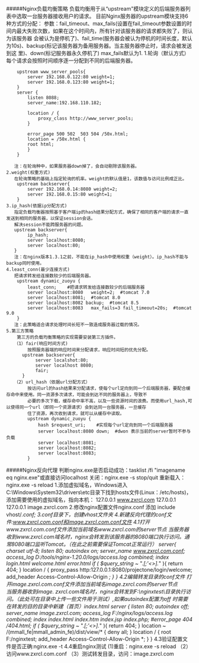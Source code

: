 #####Nginx负载均衡策略
    负载均衡用于从“upstream"模块定义的后端服务器列表中选取一台服务器接收用户的请求。
    目前Nginx服务器的upstream模块支持6种方式的分配：
    参数：fail_timeout、max_fails(设置在fail_timeout参数设置的时间内最大失败次数，如果在这个时间内，所有针对该服务器的请求都失败了，则认为该服务器
        会被认为是停机了)、fail_time(服务器会被认为停机的时间长度，默认为10s)、backup(标记该服务器为备用服务器。当主服务器停止时，请求会被发送到这
        里)、down(标记服务器永久停机了)
        max_fails默认为1.
    1.轮询（默认方式）
       每个请求会按照时间顺序逐一分配到不同的后端服务器。
        
        upstream www_server_pools{
            server 192.168.0.122:80 weight=1;
            server 192.168.0.123:80 weight=1;
        }
        server {
            listen 8088;
            server_name:192.168.110.182;
            
            location / {
                proxy_class http://www_server_pools;
            }
            
            error_page 500 502  503 504 /50x.html;
            location = /50x.html {
            root html;
            }
        }
        
       注：在轮询种中，如果服务器down掉了，会自动剔除该服务器。
    2.weight(权重方式)
       在轮询策略的基础上指定轮询的机率。weight的默认值是1，该数值与访问比例成正比。
        upstream backserver{
            server 192.168.0.14:8080 weight=2;
            server 192.168.0.15:80 weight=1;
        }
    3.ip_hash(依据ip分配方式)
       指定负载均衡器按照基于客户端ip的hash结果分配方式，确保了相同的客户端的请求一直发送到相同的服务器，以保证session会话。
       解决session不能跨服务器的问题。
       upstream backserver{
            ip_hash;
            server localhost:8080;
            server localhost:80;
       }
       注：在nginx版本1.3.1之前，不能在ip_hash中使用权重（weight）。ip_hash不能与backup同时使用。
    4.least_conn(最少连接方式)
       把请求转发给连接数较少的后端服务器。
        upstream dynamic_zuoyu {
            least_conn;    #把请求转发给连接数较少的后端服务器
            server localhost:8080   weight=2;  #tomcat 7.0
            server localhost:8081;  #tomcat 8.0
            server localhost:8082 backup;  #tomcat 8.5
            server localhost:8083   max_fails=3 fail_timeout=20s;  #tomcat 9.0
        }
       注：此策略适合请求处理时间长短不一致造成服务器过载的情况。
    5.第三方策略
        第三方的负载均衡策略的实现需要安装第三方插件。
       （1）fair(响应时间方式)
            按照服务器端的响应时间来分配请求，响应时间短的优先分配。
          upstream backserver{
               server localshot:80;
               server localhost 8080;
               fair;
          }     
       （2）url_hash（依据url分配方式）
            按访问url的hash结果来分配请求，使每个url定向到同一个后端服务器，要配合缓存命中来使用。同一资源多次请求，可能会到达不同的服务器上，导致不
            必要的多次下载，缓存命中率不高，以及一些资源时间的浪费。而使用url_hash,可以使得同一个url（即同一个资源请求）会到达同一台服务器，一旦缓存
            住了资源，再次收到请求，就可以从缓存中读取。
            upstream dynamic_zuoyu {
                hash $request_uri;    #实现每个url定向到同一个后端服务器
                server localhost:8080 down;  #dwon 表示当前的server暂时不参与负载
                server localhost:8081;  
                server localhost:8082;  
                server localhost:8083;  
            }
#####Nginx反向代理
    判断nginx.exe是否启动成功：tasklist /fi "imagename eq nginx.exe"或直接访问localhost
    关闭：nginx.exe -s stop/quit
    重新载入：nginx.exe -s reload
    1.添加虚拟域名，Windows进入C:\Windows\System32\drivers\etc目录下找到hosts文件(Linux：/etc/hosts)，添加需要使用的虚拟域名，指向本机：
        127.0.0.1 www.zxrcl.com
        127.0.0.1 127.0.0.1 image.zxrcl.com
    2.修改nginx配置文件nginx.conf
        添加 include vhost/*.conf;
    3.conf目录下，创建vhost文件夹
    4.新建反向代理的conf文件:www.zxrcl.com.conf和image.zxrcl.com.conf文件
    4.1打开www.zxrcl.com.conf文件添加当前域名www.zxrcl.com的server节点
        当服务器收到www.zxrcl.com域名时，nginx会转发到该服务器的8080端口执行访问。通常8080端口监听Tomcat。（在此之前需要保证Tomcat正常运行）
        server{
        	charset utf-8;
        	listen 80;
        	autoindex on;
        	server_name www.zxrcl.com.conf;
        	access_log D:/tools/nginx-1.20.0/logs/access.log combined;
        	index login.html welcome.html error.html
        	if ( $query_string ~* ".*[\;'\<\>].*" ){
        	return 404;
        	}
        	location / {
        	proxy_pass http:127.0.0.1:8080/projectone/login/welcome;
        	add_header Access-Control-Allow-Origin *;
        	}
        }
    4.2编辑转发目录的conf文件
        打开image.zxrcl.com.conf文件添加当前域名image.zxrcl.com的server节点        
        当服务器收到image. zxrcl.com域名时，nginx会转发到F:\nginxtest\目录执行访问。（此处可在目录中上传一些文件用于测试）,如果autoindex配置为off
        时需要在转发的目的目录中新建（首页）index.html
        server {
            listen 80;
            autoindex off;
            server_name image.zxrcl.com;
            access_log F:/nginx/logs/access.log combined;
            index index.html index.htm index.jsp index.php;
            #error_page 404 /404.html;
            if ( $query_string ~* ".*[\;'\<\>].*" ){
            return 404;
            }
            location ~ /(mmall_fe|mmall_admin_fe)/dist/view/* {
            deny all;
            }
            location / {
            root F:/nginxtest;
            add_header Access-Control-Allow-Origin *;
            }
        }
    4.3验证配置文件是否正确:nginx.exe -t
    4.4重启nginx测试
        (1)重启：nginx.exe -s reload
       （2）访问www.zxrcl.com.conf
       （3）测试转发目录，访问：image.zxrcl.com